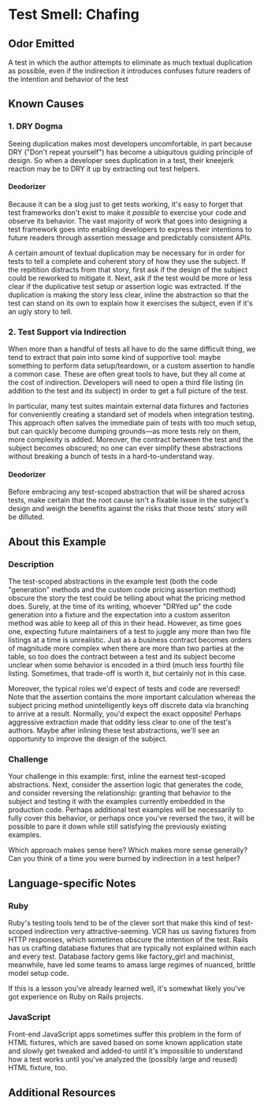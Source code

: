 # Test Smell: Chafing

## Odor Emitted

A test in which the author attempts to eliminate as much textual
duplication as possible, even if the indirection it introduces confuses
future readers of the intention and behavior of the test

## Known Causes

### 1. DRY Dogma

Seeing duplication makes most developers uncomfortable, in part because DRY
("Don't repeat yourself") has become a ubiquitous guiding principle of design.
So when a developer sees duplication in a test, their kneejerk reaction may be
to DRY it up by extracting out test helpers.

#### Deodorizer

Because it can be a slog just to get tests working, it's easy to forget that
test frameworks don't exist to make it _possible_ to exercise your code and
observe its behavior. The vast majority of work that goes into designing a test
framework goes into enabling developers to express their intentions to future
readers through assertion message and predictably consistent APIs.

A certain amount of textual duplication may be necessary for in order for tests
to tell a complete and coherent story of how they use the subject. If the
repitition distracts from that story, first ask if the design of the subject
could be reworked to mitigate it. Next, ask if the test would be more or less
clear if the duplicative test setup or assertion logic was extracted. If the
duplication is making the story less clear, inline the abstraction so that the
test can stand on its own to explain how it exercises the subject, even if it's
an ugly story to tell.

### 2. Test Support via Indirection

When more than a handful of tests all have to do the same difficult thing, we
tend to extract that pain into some kind of supportive tool: maybe something to
perform data setup/teardown, or a custom assertion to handle a common case.
These are often great tools to have, but they all come at the cost of
indirection. Developers will need to open a third file listing (in addition to
the test and its subject) in order to get a full picture of the test.

In particular, many test suites maintain external data fixtures and factories
for conveniently creating a standard set of models when integration testing.
This approach often salves the immediate pain of tests with too much setup, but
can quickly become dumping grounds—as more tests rely on them, more complexity
is added. Moreover, the contract between the test and the subject becomes
obscured; no one can ever simplify these abstractions without breaking a bunch
of tests in a hard-to-understand way.

#### Deodorizer

Before embracing any test-scoped abstraction that will be shared across tests,
make certain that the root cause isn't a fixable issue in the subject's design
and weigh the benefits against the risks that those tests' story will be
dilluted.


## About this Example

### Description

The test-scoped abstractions in the example test (both the code "generation"
methods and the custom code pricing assertion method) obscure the story the test
could be telling about what the pricing method does. Surely, at the time of its
writing, whoever "DRYed up" the code generation into a fixture and the
expectation into a custom asseriton method was able to keep all of this in their
head. However, as time goes one, expecting future maintainers of a test to
juggle any more than two file listings at a time is unrealistic. Just as a
business contract becomes orders of magnitude more complex when there are more
than two parties at the table, so too does the contract between a test and its
subject become unclear when some behavior is encoded in a third (much less
fourth) file listing. Sometimes, that trade-off is worth it, but certainly not
in this case.

Moreover, the typical roles we'd expect of tests and code are reversed! Note
that the assertion contains the more important calculation whereas the subject
pricing method unintelligently keys off discrete data via branching to arrive at
a result. Normally, you'd expect the exact opposite! Perhaps aggressive
extraction made that oddity less clear to one of the test's authors. Maybe after
inlining these test abstractions, we'll see an opportunity to improve the design
of the subject.

### Challenge

Your challenge in this example: first, inline the earnest test-scoped
abstractions. Next, consider the assertion logic that generates the code, and
consider reversing the relationship: granting that behavior to the subject and
testing it with the examples currently embedded in the production code. Perhaps
additional test examples will be necessarily to fully cover this behavior, or
perhaps once you've reversed the two, it will be possible to pare it down
while still satisfying the previously existing examples.

Which approach makes sense here? Which makes more sense generally? Can you think
of a time you were burned by indirection in a test helper?

## Language-specific Notes

### Ruby

Ruby's testing tools tend to be of the clever sort that make this kind of
test-scoped indirection very attractive-seeming. VCR has us saving fixtures from
HTTP responses, which sometimes obscure the intention of the test. Rails has us
crafting database fixtures that are typically not explained within each and
every test. Database factory gems like factory_girl and machinist, meanwhile,
have led some teams to amass large regimes of nuanced, brittle model setup code.

If this is a lesson you've already learned well, it's somewhat likely you've got
experience on Ruby on Rails projects.

### JavaScript

Front-end JavaScript apps sometimes suffer this problem in the form of HTML
fixtures, which are saved based on some known application state and slowly get
tweaked and added-to until it's impossible to understand how a test works until
you've analyzed the (possibly large and reused) HTML fixture, too.

## Additional Resources

